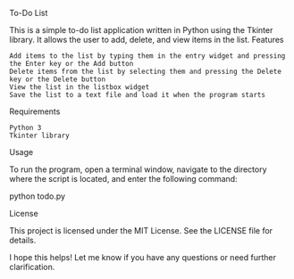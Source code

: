 To-Do List

This is a simple to-do list application written in Python using the Tkinter library. It allows the user to add, delete, and view items in the list.
Features

    Add items to the list by typing them in the entry widget and pressing the Enter key or the Add button
    Delete items from the list by selecting them and pressing the Delete key or the Delete button
    View the list in the listbox widget
    Save the list to a text file and load it when the program starts

Requirements

    Python 3
    Tkinter library

Usage

To run the program, open a terminal window, navigate to the directory where the script is located, and enter the following command:

python todo.py

License

This project is licensed under the MIT License. See the LICENSE file for details.

I hope this helps! Let me know if you have any questions or need further clarification.
